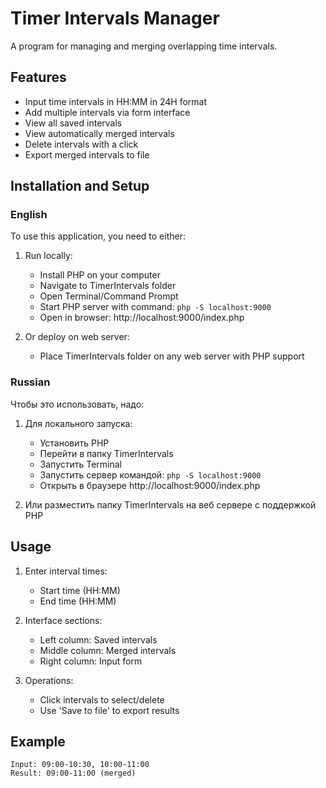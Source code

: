 # Timer Intervals Manager

A program for managing and merging overlapping time intervals.

## Features

* Input time intervals in HH:MM in 24H format
* Add multiple intervals via form interface
* View all saved intervals
* View automatically merged intervals
* Delete intervals with a click
* Export merged intervals to file

## Installation and Setup

### English
To use this application, you need to either:

1. Run locally:
   * Install PHP on your computer
   * Navigate to TimerIntervals folder
   * Open Terminal/Command Prompt
   * Start PHP server with command: `php -S localhost:9000`
   * Open in browser: http://localhost:9000/index.php

2. Or deploy on web server:
   * Place TimerIntervals folder on any web server with PHP support

### Russian
Чтобы это использовать, надо:

1. Для локального запуска:
   * Установить PHP
   * Перейти в папку TimerIntervals
   * Запустить Terminal
   * Запустить сервер командой: `php -S localhost:9000`
   * Открыть в браузере http://localhost:9000/index.php

2. Или разместить папку TimerIntervals на веб сервере с поддержкой PHP

## Usage

1. Enter interval times:
   * Start time (HH:MM)
   * End time (HH:MM)

2. Interface sections:
   * Left column: Saved intervals
   * Middle column: Merged intervals
   * Right column: Input form

3. Operations:
   * Click intervals to select/delete
   * Use 'Save to file' to export results

## Example

```
Input: 09:00-10:30, 10:00-11:00
Result: 09:00-11:00 (merged)
```
````

